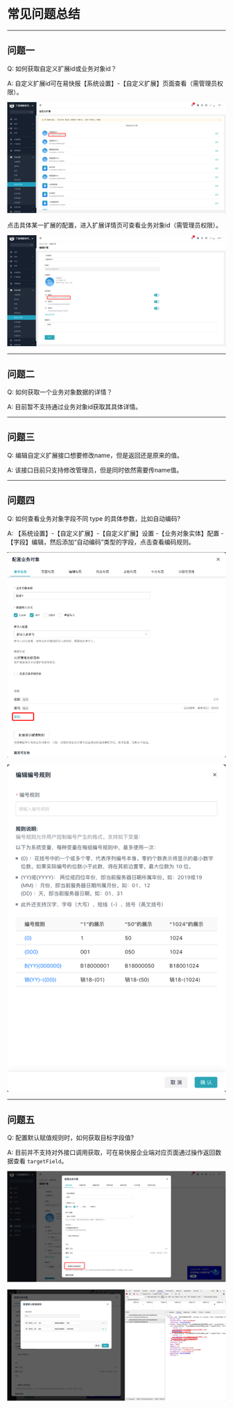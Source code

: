 # 常见问题总结

---
## 问题一

Q: 如何获取自定义扩展id或业务对象id？

A: 自定义扩展id可在易快报【系统设置】-【自定义扩展】页面查看（需管理员权限）。

![平台id](images/平台id.png)

点击具体某一扩展的配置，进入扩展详情页可查看业务对象id（需管理员权限）。

![实体id](images/实体id.png)

---
## 问题二

Q: 如何获取一个业务对象数据的详情？

A: 目前暂不支持通过业务对象id获取其具体详情。

---
## 问题三

Q: 编辑自定义扩展接口想要修改name，但是返回还是原来的值。

A: 该接口目前只支持修改管理员，但是同时依然需要传name值。

---
## 问题四

Q: 如何查看业务对象字段不同 type 的具体参数，比如自动编码?

A: 【系统设置】-【自定义扩展】-【自定义扩展】设置 -【业务对象实体】配置 -【字段】编辑，然后添加“自动编码”类型的字段，点击查看编码规则。

![配置业务对象](images/配置业务对象.png)

![编码规则](images/编码规则.png)

---
## 问题五

Q: 配置默认赋值规则时，如何获取目标字段值?

A: 目前并不支持对外接口调用获取，可在易快报企业端对应页面通过操作返回数据查看 `targetField`。

![赋值规则](images/赋值规则.png)

![赋值规则目标字段](images/赋值规则目标字段.png)
